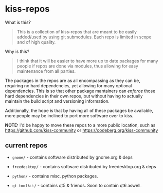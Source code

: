 # kiss-repos

What is this?

> This is a collection of kiss-repos that are meant to be easily added/used
> by using git submodules. Each repo is limited in scope and of high quality.

Why is this?

> I think that it will be easier to have more up to date packages for many
> people if repos are done via modules, thus allowing for easy maintenance
> from all parties.

The packages in the repos are as all encompassing as they can be, requiring
no hard dependencies, yet allowing for many optional dependencies. This is
so that other package mantainers can *enforce* those hard dependencies in their
own repos, but without having to actually maintain the build script and
versioning information.

Additionally, the hope is that by having all of these packages be available,
more people may be inclined to port more software over to kiss.

**NOTE:** I'd be happy to move these repos to a more public location, such
as https://github.com/kiss-community or https://codeberg.org/kiss-community

## current repos

* `gnome/` - contains software distributed by gnome.org & deps

* `freedesktop/` - contains software distributed by freedesktop.org & deps

* `python/` - contains misc. python packages.

* `qt-toolkit/` - contains qt5 & friends. Soon to contain qt6 aswell.
